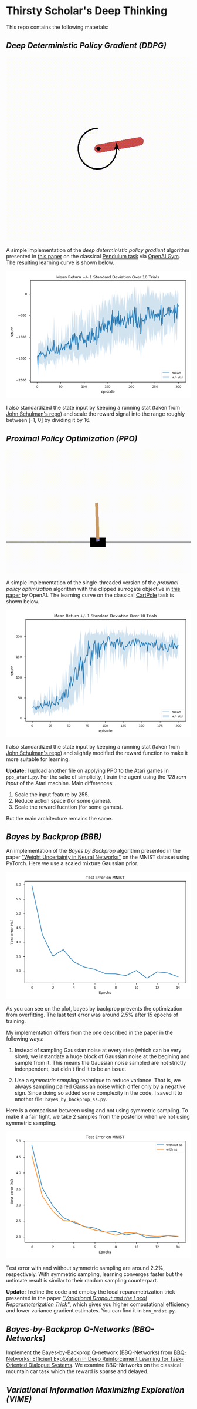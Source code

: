 # Thirsty Scholar's Deep Thinking

This repo contains the following materials:



## *Deep Deterministic Policy Gradient (DDPG)*

<center>

![pendulum_gif](DDPG/pendulum.gif)

</center>

A simple implementation of the *deep deterministic policy gradient* algorithm presented in [this paper](https://arxiv.org/pdf/1509.02971.pdf) on the classical [Pendulum task](https://github.com/openai/gym/wiki/Pendulum-v0) via [OpenAI Gym](https://gym.openai.com). The resulting learning curve is shown below.

<center>

![ddpg_pendulum_result](DDPG/ddpg_pendulum_result.png)
</center>

I also standardized the state input by keeping a running stat (taken from [John Schulman's repo](https://github.com/joschu/modular_rl/blob/master/modular_rl/running_stat.py)) and scale the reward signal into the range roughly between [-1, 0] by dividing it by 16.



## *Proximal Policy Optimization (PPO)*

<center>

![cartpole_gif](PPO/cartpole.gif)
</center>

A simple implementation of the single-threaded version of the *proximal policy optimization* algorithm with the clipped surrogate objective in [this paper](https://arxiv.org/abs/1707.06347) by OpenAI. The learning curve on the classical [CartPole](https://github.com/openai/gym/wiki/CartPole-v0) task is shown below.

<center>

![ppo_cartpole_result](PPO/ppo_cartpole_result.png)
</center>

I also standardized the state input by keeping a running stat (taken from [John Schulman's repo](https://github.com/joschu/modular_rl/blob/master/modular_rl/running_stat.py)) and slightly modified the reward function to make it more suitable for learning.

**Update:** I upload another file on applying PPO to the Atari games in `ppo_atari.py`. For the sake of simplicity, I train the agent using the *128 ram input* of the Atari machine. Main differences:

1. Scale the input feature by 255.
2. Reduce action space (for some games).
3. Scale the reward fucntion (for some games).

But the main architecture remains the same.



## *Bayes by Backprop (BBB)*

An implementation of the *Bayes by Backprop* algorithm presented in the paper ["Weight Uncertainty in Neural Networks"](https://arxiv.org/abs/1505.05424) on the MNIST dataset using PyTorch. Here we use a scaled mixture Gaussian prior.

<center>

![bbb_mnist_result](BBB/bbb_mnist_result.png)
</center>

As you can see on the plot, bayes by backprop prevents the optimization from overfitting. The last test error was around 2.5% after 15 epochs of training.



My implementation differs from the one described in the paper in the following ways:

1. Instead of sampling Gaussian noise at every step (which can be very slow), we instantiate a huge block of Gaussian noise at the begining and sample from it. This means the Gaussian noise sampled are not strictly indenpendent, but didn't find it to be an issue.

2. Use a *symmetric sampling* technique to reduce variance. That is, we always sampling paired Gaussian noise which differ only by a negative sign. Since doing so added some complexity in the code, I saved it to another file: `bayes_by_backprop_ss.py`.


Here is a comparison between using and not using symmetric sampling. To make it a fair fight, we take 2 samples from the posterior when we not using symmetric sampling.

<center>

![ss_compare](BBB/ss_compare.png)
</center>

Test error with and without symmetric sampling are around 2.2%, respectively. With symmetric sampling, learning converges faster but the untimate result is similar to their random sampling counterpart.

**Update:** I refine the code and employ the local reparametrization trick presented in the paper [*"Variational Dropout and the Local Reparameterization Trick"*](https://arxiv.org/abs/1506.02557), which gives you higher computational efficiency and lower variance gradient estimates. You can find it in `bnn_mnist.py`.



## *Bayes-by-Backprop Q-Networks (BBQ-Networks)*

Implement the Bayes-by-Backprop Q-network (BBQ-Networks) from [BBQ-Networks: Efficient Exploration in Deep Reinforcement Learning for Task-Oriented Dialogue Systems](https://arxiv.org/abs/1711.05715). We examine BBQ-Networks on the classical mountain car task which the reward is sparse and delayed.



## *Variational Information Maximizing Exploration (VIME)*

